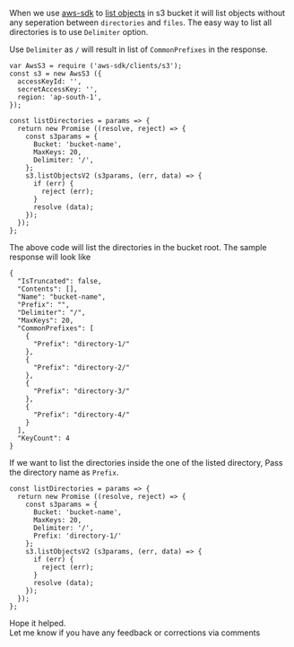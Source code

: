 When we use [aws-sdk](https://www.npmjs.com/package/aws-sdk) to [list objects](https://docs.aws.amazon.com/AWSJavaScriptSDK/latest/AWS/S3.html#listObjectsV2-property) in s3 bucket it will list objects without any seperation between `directories` and `files`. The easy way to list all directories is to use `Delimiter` option.

Use `Delimiter` as `/` will result in list of `CommonPrefixes` in the response.

    var AwsS3 = require ('aws-sdk/clients/s3');
    const s3 = new AwsS3 ({
      accessKeyId: '',
      secretAccessKey: '',
      region: 'ap-south-1',
    });

    const listDirectories = params => {
      return new Promise ((resolve, reject) => {
        const s3params = {
          Bucket: 'bucket-name',
          MaxKeys: 20,
          Delimiter: '/',
        };
        s3.listObjectsV2 (s3params, (err, data) => {
          if (err) {
            reject (err);
          }
          resolve (data);
        });
      });
    };

The above code will list the directories in the bucket root. The sample response will look like

    {
      "IsTruncated": false,
      "Contents": [],
      "Name": "bucket-name",
      "Prefix": "",
      "Delimiter": "/",
      "MaxKeys": 20,
      "CommonPrefixes": [
        {
          "Prefix": "directory-1/"
        },
        {
          "Prefix": "directory-2/"
        },
        {
          "Prefix": "directory-3/"
        },
        {
          "Prefix": "directory-4/"
        }
      ],
      "KeyCount": 4
    }

If we want to list the directories inside the one of the listed directory, Pass the directory name as `Prefix`.

    const listDirectories = params => {
      return new Promise ((resolve, reject) => {
        const s3params = {
          Bucket: 'bucket-name',
          MaxKeys: 20,
          Delimiter: '/',
          Prefix: 'directory-1/'
        };
        s3.listObjectsV2 (s3params, (err, data) => {
          if (err) {
            reject (err);
          }
          resolve (data);
        });
      });
    };

Hope it helped.  
Let me know if you have any feedback or corrections via comments
